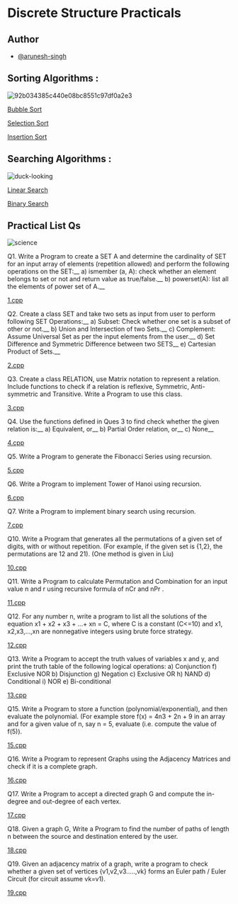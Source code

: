 
# Discrete Structure Practicals



## Author

- [@arunesh-singh](https://github.com/arunesh-singh)



## Sorting Algorithms :
![92b034385c440e08bc8551c97df0a2e3](https://user-images.githubusercontent.com/74259522/168984221-316ba02b-c194-445e-8422-fe8d284e6592.gif)

[Bubble Sort](https://github.com/ARSD-Bsc-Comp-Sci-2024/Discrete-Structure-18016/blob/main/bubble.cpp)

[Selection Sort](https://github.com/ARSD-Bsc-Comp-Sci-2024/Discrete-Structure-18016/blob/main/selection.cpp)

[Insertion Sort](https://github.com/ARSD-Bsc-Comp-Sci-2024/Discrete-Structure-18016/blob/main/insertion.cpp)

## Searching Algorithms :
![duck-looking](https://user-images.githubusercontent.com/74259522/168983603-23c04129-fa70-43c9-a107-6f4527a08dd1.gif)

[Linear Search](https://github.com/ARSD-Bsc-Comp-Sci-2024/Discrete-Structure-18016/blob/main/linear.cpp)

[Binary Search](https://github.com/ARSD-Bsc-Comp-Sci-2024/Discrete-Structure-18016/blob/main/binary.cpp)

## Practical List Qs
![science](https://user-images.githubusercontent.com/74259522/168984923-92f64220-af43-40ce-9980-3a17abda41b3.gif)

Q1. Write a Program to create a SET A and determine the cardinality of SET for an input array of 
elements (repetition allowed) and perform the following operations on the SET:__
a) ismember (a, A): check whether an element belongs to set or not and return value as
true/false.__
b) powerset(A): list all the elements of power set of A.__

[1.cpp](https://github.com/ARSD-Bsc-Comp-Sci-2024/Discrete-Structure-18016/blob/main/1.cpp)

Q2. Create a class SET and take two sets as input from user to perform following SET 
Operations:__
a) Subset: Check whether one set is a subset of other or not.__
b) Union and Intersection of two Sets.__
c) Complement: Assume Universal Set as per the input elements from the user.__
d) Set Difference and Symmetric Difference between two SETS__
e) Cartesian Product of Sets.__

[2.cpp](https://github.com/ARSD-Bsc-Comp-Sci-2024/Discrete-Structure-18016/blob/main/2.cpp)

Q3. Create a class RELATION, use Matrix notation to represent a relation. Include functions to 
check if a relation is reflexive, Symmetric, Anti-symmetric and Transitive. Write a Program
to use this class.

[3.cpp](https://github.com/ARSD-Bsc-Comp-Sci-2024/Discrete-Structure-18016/blob/main/3.cpp)

Q4. Use the functions defined in Ques 3 to find check whether the given relation is:__
a) Equivalent, or__
b) Partial Order relation, or__
c) None__

[4.cpp](https://github.com/ARSD-Bsc-Comp-Sci-2024/Discrete-Structure-18016/blob/main/4.cpp)

Q5. Write a Program to generate the Fibonacci Series using recursion.

[5.cpp](https://github.com/ARSD-Bsc-Comp-Sci-2024/Discrete-Structure-18016/blob/main/5.cpp)

Q6. Write a Program to implement Tower of Hanoi using recursion.

[6.cpp](https://github.com/ARSD-Bsc-Comp-Sci-2024/Discrete-Structure-18016/blob/main/6.cpp)

Q7. Write a Program to implement binary search using recursion.

[7.cpp](https://github.com/ARSD-Bsc-Comp-Sci-2024/Discrete-Structure-18016/blob/main/7.cpp)

Q10. Write a Program that generates all the permutations of a given set of digits, with or without 
repetition. (For example, if the given set is {1,2}, the permutations are 12 and 21). (One 
method is given in Liu)

[10.cpp](https://github.com/ARSD-Bsc-Comp-Sci-2024/Discrete-Structure-18016/blob/main/10.cpp)

Q11. Write a Program to calculate Permutation and Combination for an input value n and r using 
recursive formula of nCr and nPr .

[11.cpp](https://github.com/ARSD-Bsc-Comp-Sci-2024/Discrete-Structure-18016/blob/main/11.cpp)

Q12. For any number n, write a program to list all the solutions of the equation x1 + x2 + x3 + …+ xn
= C, where C is a constant (C<=10) and x1, x2,x3,…,xn are nonnegative integers using brute 
force strategy.

[12.cpp](https://github.com/ARSD-Bsc-Comp-Sci-2024/Discrete-Structure-18016/blob/main/12.cpp)

Q13. Write a Program to accept the truth values of variables x and y, and print the truth table of 
the following logical operations:
a) Conjunction            f) Exclusive NOR
b) Disjunction            g) Negation
c) Exclusive OR           h) NAND
d) Conditional            i) NOR
e) Bi-conditional

[13.cpp](https://github.com/ARSD-Bsc-Comp-Sci-2024/Discrete-Structure-18016/blob/main/13.cpp)

Q15. Write a Program to store a function (polynomial/exponential), and then evaluate the 
polynomial. (For example store f(x) = 4n3 + 2n + 9 in an array and for a given value 
of n, say n = 5, evaluate (i.e. compute the value of f(5)).

[15.cpp](https://github.com/ARSD-Bsc-Comp-Sci-2024/Discrete-Structure-18016/blob/main/15.cpp)

Q16. Write a Program to represent Graphs using the Adjacency Matrices and check if it is a 
complete graph.

[16.cpp](https://github.com/ARSD-Bsc-Comp-Sci-2024/Discrete-Structure-18016/blob/main/16.cpp)

Q17. Write a Program to accept a directed graph G and compute the in-degree and out-degree of 
each vertex.

[17.cpp](https://github.com/ARSD-Bsc-Comp-Sci-2024/Discrete-Structure-18016/blob/main/17.cpp)

Q18. Given a graph G, Write a Program to find the number of paths of length n between the 
source and destination entered by the user. 

[18.cpp](https://github.com/ARSD-Bsc-Comp-Sci-2024/Discrete-Structure-18016/blob/main/18.cpp)

Q19. Given an adjacency matrix of a graph, write a program to check whether a given set of 
vertices {v1,v2,v3.....,vk} forms an Euler path / Euler Circuit (for circuit assume vk=v1).

[19.cpp](https://github.com/ARSD-Bsc-Comp-Sci-2024/Discrete-Structure-18016/blob/main/19.cpp)

